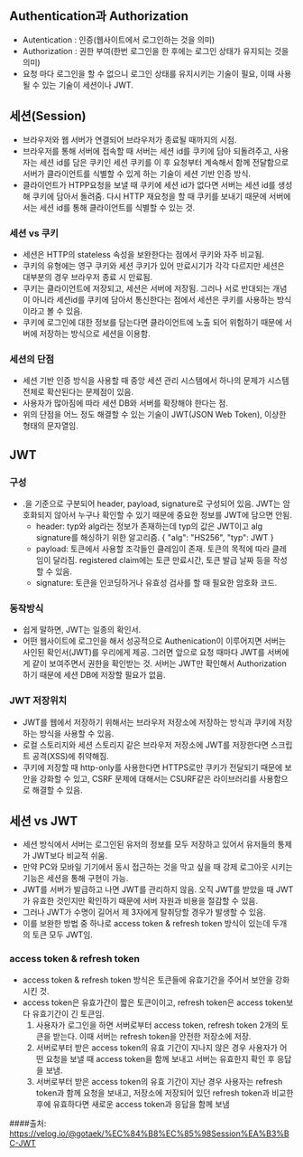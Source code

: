 ## Authentication과 Authorization
- Autentication : 인증(웹사이트에서 로그인하는 것을 의미)
- Authorization : 권한 부여(한번 로그인을 한 후에는 로그인 상태가 유지되는 것을 의미)
- 요청 마다 로그인을 할 수 없으니 로그인 상태를 유지시키는 기술이 필요, 이때 사용될 수 있는 기술이 세션이나 JWT.


## 세션(Session)
- 브라우저와 웹 서버가 연결되어 브라우저가 종료될 때까지의 시점.
- 브라우저를 통해 서버에 접속할 때 서버는 세션 id를 쿠키에 담아 되돌려주고, 사용자는 세션 id를 담은 쿠키인 세션 쿠키를 이 후 요청부터 계속해서 함께 전달함으로 서버가 클라이언트를 식별할 수 있게 하는 기술이 세션 기반 인증 방식.
- 클라이언트가 HTPP요청을 보낼 때 쿠키에 세션 id가 없다면 서버는 세션 id를 생성 해 쿠키에 담아서 돌려줌. 다시 HTTP 재요청을 할 때 쿠키를 보내기 때문에 서버에서는 세션 id를 통해 클라이언트를 식별할 수 있는 것.

### 세션 vs 쿠키
  - 세션은 HTTP의 stateless 속성을 보완한다는 점에서 쿠키와 자주 비교됨.
  - 쿠키의 유형에는 영구 쿠키와 세션 쿠키가 있어 만료시기가 각각 다르지만 세션은 대부분의 경우 브라우저 종료 시 만료됨.
  - 쿠키는 클라이언트에 저장되고, 세션은 서버에 저장됨. 그러나 서로 반대되는 개념이 아니라 세션id를 쿠키에 담아서 통신한다는 점에서 세션은 쿠키를 사용하는 방식이라고 볼 수 있음.
  - 쿠키에 로그인에 대한 정보를 담는다면 클라이언트에 노출 되어 위험하기 때문에 서버에 저장하는 방식으로 세션을 이용함.

### 세션의 단점
- 세션 기반 인증 방식을 사용할 때 중앙 세션 관리 시스템에서 하나의 문제가 시스템 전체로 확산된다는 문제점이 있음.
- 사용자가 많아짐에 따라 세션 DB와 서버를 확장해야 한다는 점.
- 위의 단점을 어느 정도 해결할 수 있는 기술이 JWT(JSON Web Token), 이상한 형태의 문자열임.

## JWT
### 구성
- .을 기준으로 구분되어 header, payload, signature로 구성되어 있음. JWT는 암호화되지 않아서 누구나 확인할 수 있기 때문에 중요한 정보를 JWT에 담으면 안됨.
  - header: typ와 alg라는 정보가 존재하는데 typ의 값은 JWT이고 alg signature를 해싱하기 위한 알고리즘.
    {
      "alg": "HS256",
      "typ": JWT
    }
  - payload: 토큰에서 사용할 조각들인 클레임이 존재. 토큰의 목적에 따라 클레임이 달라짐. registered claim에는 토큰 만료시간, 토큰 발급 날짜 등을 작성할 수 있음.
  - signature: 토큰을 인코딩하거나 유효성 검사를 할 때 필요한 암호화 코드.
### 동작방식
- 쉽게 말하면, JWT는 일종의 확인서.
- 어떤 웹사이트에 로그인을 해서 성공적으로 Authenication이 이루어지면 서버는 사인된 확인서(JWT)를 우리에게 제공. 그러면 앞으로 요청 때마다 JWT를 서버에게 같이 보여주면서 권한을 확인받는 것. 서버는 JWT만 확인해서 Authorization 하기 때문에 세션 DB에 저장할 필요가 없음.

### JWT 저장위치
- JWT를 웹에서 저장하기 위해서는 브라우저 저장소에 저장하는 방식과 쿠키에 저장하는 방식을 사용할 수 있음.
- 로컬 스토리지와 세션 스토리지 같은 브라우저 저장소에 JWT를 저장한다면 스크립트 공격(XSS)에 취약해짐.
- 쿠키에 저장할 때 http-only를 사용한다면 HTTPS로만 쿠키가 전달되기 때문에 보안을 강화할 수 있고, CSRF 문제에 대해서는 CSURF같은 라이브러리를 사용함으로 해결할 수 있음.


## 세션 vs JWT
- 세션 방식에서 서버는 로그인된 유저의 정보를 모두 저장하고 있어서 유저들의 통제가 JWT보다 비교적 쉬움.
- 만약 PC와 모바일 기기에서 동시 접근하는 것을 막고 싶을 때 강제 로그아웃 시키는 기능은 세션을 통해 구현이 가능.
- JWT를 서버가 발급하고 나면 JWT를 관리하지 않음. 오직 JWT를 받았을 때 JWT가 유효한 것인지만 확인하기 때문에 서버 자원과 비용을 절감할 수 있음.
- 그러나 JWT가 수명이 길어서 제 3자에게 탈취당할 경우가 발생할 수 있음.
- 이를 보완한 방법 중 하나로 access token & refresh token 방식이 있는데 두개의 토큰 모두 JWT임.

### access token & refresh token 
- access token & refresh token 방식은 토큰들에 유효기간을 주어서 보안을 강화시킨 것.
- access token은 유효가간이 짧은 토큰이이고, refresh token은 access token보다 유효기간이 긴 토큰임.
  1. 사용자가 로그인을 하면 서버로부터 access token, refresh token 2개의 토큰을 받는다. 이때 서버는 refresh token을 안전한 저장소에 저장.
  2. 서버로부터 받은 access token의 유효 기간이 지나지 않은 경우 사용자가 어떤 요청을 보낼 때 access token을 함께 보내고 서버는 유효한지 확인 후 응답을 보냄.
  3. 서버로부터 받은 access token의 유효 기간이 지난 경우 사용자는 refresh token과 함께 요청을 보내고, 저장소에 저장되어 있던 refresh token과 비교한 후에 유효하다면 새로운 access token과 응답을 함께 보냄
 
####출처: https://velog.io/@gotaek/%EC%84%B8%EC%85%98Session%EA%B3%BC-JWT

